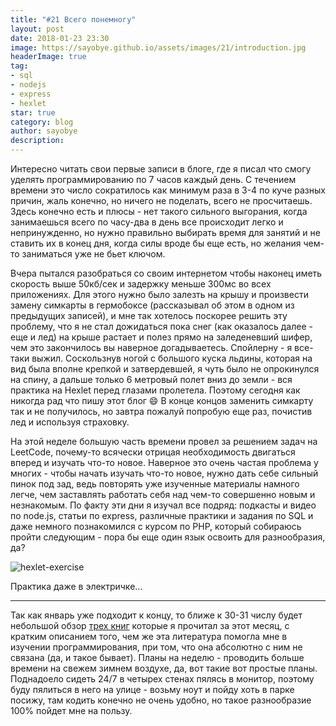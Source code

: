 ```yaml
---
title: "#21 Всего понемногу"
layout: post
date: 2018-01-23 23:30
image: https://sayobye.github.io/assets/images/21/introduction.jpg
headerImage: true
tag:
- sql
- nodejs
- express
- hexlet
star: true
category: blog
author: sayobye
description:
---
```


Интересно читать свои первые записи в блоге, где я писал что смогу уделять программированию по 7 часов каждый день. С течением времени это число сократилось как минимум раза в 3-4 по куче разных причин, жаль конечно, но ничего не поделать, всего не просчитаешь. Здесь конечно есть и плюсы - нет такого сильного выгорания, когда занимаешься всего по часу-два в день все происходит легко и непринужденно, но нужно правильно выбирать время для занятий и не ставить их в конец дня, когда силы вроде бы еще есть, но желания чем-то заниматься уже не бьет ключом. 

Вчера пытался разобраться со своим интернетом чтобы наконец иметь скорость выше 50кб/сек и задержку меньше 300мс во всех приложениях. Для этого нужно было залезть на крышу и произвести замену симкарты в гермобоксе (рассказывал об этом в одном из предыдущих записей), и мне так хотелось поскорее решить эту проблему, что я не стал дожидаться пока снег (как оказалось далее - еще и лед) на крыше растает и полез прямо на заледеневший шифер, чем это закончилось вы наверное догадываетесь. Спойлерну - я все-таки выжил. Соскользнув ногой с большого куска льдины, которая на вид была вполне крепкой и затвердевшей, я чуть было не опрокинулся на спину, а дальше только 6 метровый полет вниз до земли - вся практика на Hexlet перед глазами пролетела. Поэтому сегодня как никогда рад что пишу этот блог :smile: В конце концов заменить симкарту так и не получилось, но завтра пожалуй попробую еще раз, почистив лед и используя страховку.

На этой неделе большую часть времени провел за решением задач на LeetCode, почему-то всячески отрицая необходимость двигаться вперед и изучать что-то новое. Наверное это очень частая проблема у многих - чтобы начать изучать что-то новое, нужно дать себе сильный пинок под зад, ведь повторять уже изученные материалы намного легче, чем заставлять работать себя над чем-то совершенно новым и незнакомым. По факту эти дни я изучал все подряд: подкасты и видео по node.js, статьи по express, различные практики и задания по SQL и даже немного познакомился с курсом по PHP, который собираюсь пройти следующим - пора бы еще один язык освоить для разнообразия, да?   


![hexlet-exercise](https://sayobye.github.io/assets/images/21/hexlet-exercise.jpg)
<figcaption class="caption">Практика даже в электричке...</figcaption>

* * *
Так как январь уже подходит к концу, то ближе к 30-31 числу будет небольшой обзор [трех книг](https://sayobye.me/18/) которые я прочитал за этот месяц, с кратким описанием того, чем же эта литература помогла мне в изучении программирования, при том, что она абсолютно с ним не связана (да, и такое бывает). Планы на неделю - проводить больше времени на свежем зимнем воздухе, да, вот такие вот простые планы. Поднадоело сидеть 24/7 в четырех стенах пялясь в монитор, поэтому буду пялиться в него на улице - возьму ноут и пойду хоть в парке посижу, там кодить конечно не очень удобно, но такое разнообразие 100% пойдет мне на пользу. 

 
